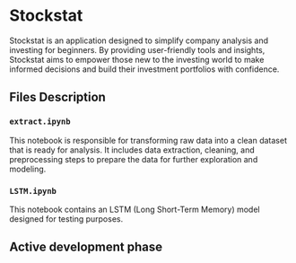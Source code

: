 # Stockstat

Stockstat is an application designed to simplify company analysis and investing for beginners. By providing user-friendly tools and insights, Stockstat aims to empower those new to the investing world to make informed decisions and build their investment portfolios with confidence.

## Files Description

### `extract.ipynb`

This notebook is responsible for transforming raw data into a clean dataset that is ready for analysis. It includes data extraction, cleaning, and preprocessing steps to prepare the data for further exploration and modeling.

### `LSTM.ipynb`

This notebook contains an LSTM (Long Short-Term Memory) model designed for testing purposes. 

## Active development phase